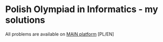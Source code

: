 # Polish Olympiad in Informatics - my solutions

All problems are available on [MAIN platform](http://main.edu.pl/en/archive/oi) [PL/EN]
